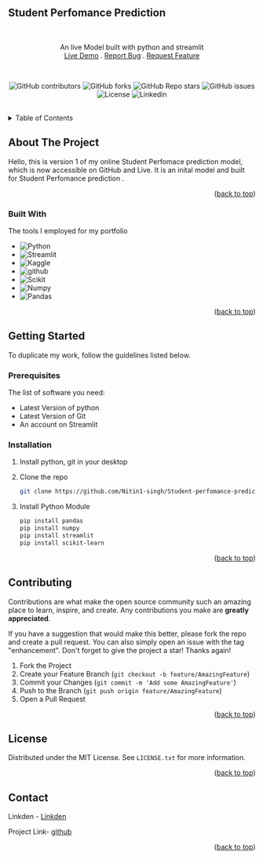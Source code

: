 <!-- Improved compatibility of back to top link: See: https://github.com/othneildrew/Best-README-Template/pull/73 -->
<a id="readme-top"></a>

## Student Perfomance Prediction
<!-- PROJECT Summary -->
<br />

<div align="center">
  <p align="center">
    An live Model built with python and streamlit
    <br/>
    <a href="https://student-perfomance-prediction.streamlit.app/">Live Demo</a>
    .
    <a href="https://github.com/Nitin1-singh/Student-perfomance-prediction/issues">Report Bug</a>
    .
    <a href="https://github.com/Nitin1-singh/Student-perfomance-prediction/issues">Request Feature</a>
  </p>
</div>
<br />
<!-- PROJECT SHIELDS -->
<div align="center">

  ![GitHub contributors](https://img.shields.io/github/contributors/Nitin1-singh/Student-perfomance-prediction)
  ![GitHub forks](https://img.shields.io/github/forks/Nitin1-singh/Student-perfomance-prediction)
  ![GitHub Repo stars](https://img.shields.io/github/stars/Nitin1-singh/Student-perfomance-prediction)
  ![GitHub issues](https://img.shields.io/github/issues/Nitin1-singh/Student-perfomance-prediction)
  ![License](https://img.shields.io/badge/license-MIT-blue)
  ![Linkedin](https://img.shields.io/badge/Linkedin-grey?logo=linkedin)
</div>

<br />

<!-- TABLE OF CONTENTS -->
<details>
  <summary>Table of Contents</summary>
  <ol>
    <li>
      <a href="#about-the-project">About The Project</a>
      <ul>
        <li><a href="#built-with">Built With</a></li>
      </ul>
    </li>
    <li>
      <a href="#getting-started">Getting Started</a>
      <ul>
        <li><a href="#prerequisites">Prerequisites</a></li>
        <li><a href="#installation">Installation</a></li>
      </ul>
    </li>
    <li><a href="#contributing">Contributing</a></li>
    <li><a href="#license">License</a></li>
    <li><a href="#contact">Contact</a></li>
  </ol>
</details>


<!-- ABOUT THE PROJECT -->
## About The Project

Hello, this is version 1 of my online Student Perfomace  prediction model, which is now accessible on GitHub and Live. It is an inital model and built for Student Perfomance prediction .  


<p align="right">(<a href="#readme-top">back to top</a>)</p>

### Built With

The tools I employed for my portfolio

* ![Python](https://img.shields.io/badge/python-20232A?style=for-the-badge&logo=python&logoColor=61DAFB)
* ![Streamlit](https://img.shields.io/badge/Streamlit-20232A?style=for-the-badge&logo=streamlit&logoColor=61DAFB)
* ![Kaggle](https://img.shields.io/badge/Kaggle-20232A?style=for-the-badge&logo=kaggle&logoColor=61DAFB)
* ![github](https://img.shields.io/badge/Github-20232A?style=for-the-badge&logo=github)
* ![Scikit](https://img.shields.io/badge/scikit%20learn-20232A?style=for-the-badge&logo=scikitlearn&logoColor=61DAFB)
* ![Numpy](https://img.shields.io/badge/numpy-20232A?style=for-the-badge&logo=numpy&logoColor=61DAFB)
* ![Pandas](https://img.shields.io/badge/pandas-20232A?style=for-the-badge&logo=pandas&logoColor=61DAFB)


<p align="right">(<a href="#readme-top">back to top</a>)</p>

<!-- GETTING STARTED -->
## Getting Started

To duplicate my work, follow the guidelines listed below.

### Prerequisites

The list of software you need:

* Latest Version of python
* Latest Version of Git
* An account on Streamlit

### Installation

1. Install python, git in your desktop  
2. Clone the repo

   ```sh
   git clone https://github.com/Nitin1-singh/Student-perfomance-prediction.git
   ```

3. Install Python Module

   ```sh
   pip install pandas
   pip install numpy
   pip install streamlit
   pip install scikit-learn

   ```

<p align="right">(<a href="#readme-top">back to top</a>)</p>

<!-- CONTRIBUTING -->
## Contributing

Contributions are what make the open source community such an amazing place to learn, inspire, and create. Any contributions you make are **greatly appreciated**.

If you have a suggestion that would make this better, please fork the repo and create a pull request. You can also simply open an issue with the tag "enhancement".
Don't forget to give the project a star! Thanks again!

1. Fork the Project
2. Create your Feature Branch (`git checkout -b feature/AmazingFeature`)
3. Commit your Changes (`git commit -m 'Add some AmazingFeature'`)
4. Push to the Branch (`git push origin feature/AmazingFeature`)
5. Open a Pull Request

<p align="right">(<a href="#readme-top">back to top</a>)</p>



<!-- LICENSE -->
## License

Distributed under the MIT License. See `LICENSE.txt` for more information.

<p align="right">(<a href="#readme-top">back to top</a>)</p>



<!-- CONTACT -->
## Contact

Linkden - [Linkden](https://www.linkedin.com/in/nitin-singh-negi-9b6a95297/)

Project Link- [github](https://github.com/Nitin1-singh/fast-chat)

<p align="right">(<a href="#readme-top">back to top</a>)</p>


